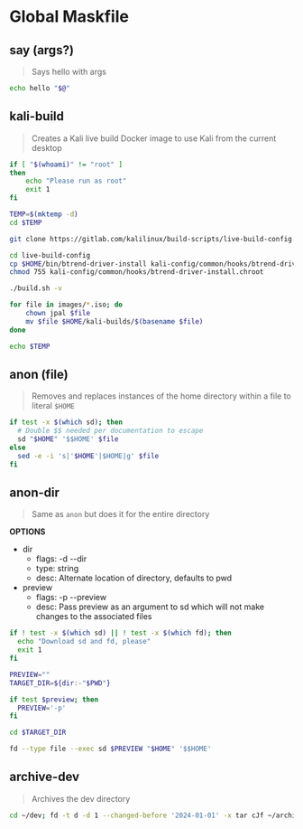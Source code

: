 # Global Maskfile

## say (args?)

> Says hello with args

```sh
echo hello "$@"
```

## kali-build

> Creates a Kali live build Docker image to use Kali from the current desktop

```bash
if [ "$(whoami)" != "root" ]
then
    echo "Please run as root"
    exit 1
fi

TEMP=$(mktemp -d)
cd $TEMP

git clone https://gitlab.com/kalilinux/build-scripts/live-build-config.git

cd live-build-config
cp $HOME/bin/btrend-driver-install kali-config/common/hooks/btrend-driver-install.chroot
chmod 755 kali-config/common/hooks/btrend-driver-install.chroot

./build.sh -v

for file in images/*.iso; do
    chown jpal $file
    mv $file $HOME/kali-builds/$(basename $file)
done

echo $TEMP
```

## anon (file)
> Removes and replaces instances of the home directory within a file to literal `$HOME`

```bash
if test -x $(which sd); then
  # Double $$ needed per documentation to escape
  sd "$HOME" '$$HOME' $file
else
  sed -e -i 's|'$HOME'|$HOME|g' $file
fi
```

## anon-dir

> Same as `anon` but does it for the entire directory

**OPTIONS**
* dir
  * flags: -d --dir
  * type: string
  * desc: Alternate location of directory, defaults to pwd
* preview
  * flags: -p --preview
  * desc: Pass preview as an argument to sd which will not make changes to the associated files

```bash
if ! test -x $(which sd) || ! test -x $(which fd); then
  echo "Download sd and fd, please"
  exit 1
fi

PREVIEW=""
TARGET_DIR=${dir:-"$PWD"}

if test $preview; then
  PREVIEW='-p'
fi

cd $TARGET_DIR

fd --type file --exec sd $PREVIEW "$HOME" '$$HOME'
```

## archive-dev
> Archives the dev directory

```bash
cd ~/dev; fd -t d -d 1 --changed-before '2024-01-01' -x tar cJf ~/archive/{/.}.tar.xf {}/
```
